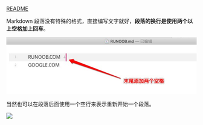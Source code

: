 ﻿
[README](./README.md)

Markdown 段落没有特殊的格式，直接编写文字就好，**段落的换行是使用两个以上空格加上回车**。

![](1.jpg)

当然也可以在段落后面使用一个空行来表示重新开始一个段落。

![](https://www.runoob.com/wp-content/uploads/2019/03/3F254936-778E-417A-BEF2-467116A55D00.jpg)




